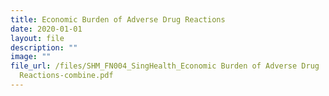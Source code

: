 ```yaml
---
title: Economic Burden of Adverse Drug Reactions
date: 2020-01-01
layout: file
description: ""
image: ""
file_url: /files/SHM_FN004_SingHealth_Economic Burden of Adverse Drug
  Reactions-combine.pdf
---
```

